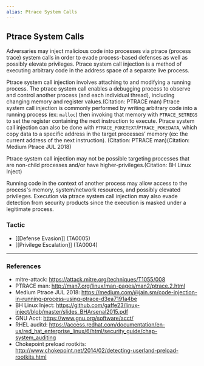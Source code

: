 ```yaml
---
alias: Ptrace System Calls
---
```


## Ptrace System Calls

Adversaries may inject malicious code into processes via ptrace (process trace) system calls in order to evade process-based defenses as well as possibly elevate privileges. Ptrace system call injection is a method of executing arbitrary code in the address space of a separate live process. 

Ptrace system call injection involves attaching to and modifying a running process. The ptrace system call enables a debugging process to observe and control another process (and each individual thread), including changing memory and register values.(Citation: PTRACE man) Ptrace system call injection is commonly performed by writing arbitrary code into a running process (ex: <code>malloc</code>) then invoking that memory with <code>PTRACE_SETREGS</code> to set the register containing the next instruction to execute. Ptrace system call injection can also be done with <code>PTRACE_POKETEXT</code>/<code>PTRACE_POKEDATA</code>, which copy data to a specific address in the target processes’ memory (ex: the current address of the next instruction). (Citation: PTRACE man)(Citation: Medium Ptrace JUL 2018) 

Ptrace system call injection may not be possible targeting processes that are non-child processes and/or have higher-privileges.(Citation: BH Linux Inject) 

Running code in the context of another process may allow access to the process's memory, system/network resources, and possibly elevated privileges. Execution via ptrace system call injection may also evade detection from security products since the execution is masked under a legitimate process. 


### Tactic

- [[Defense Evasion]] (TA0005)
- [[Privilege Escalation]] (TA0004)


---
### References

- mitre-attack: https://attack.mitre.org/techniques/T1055/008
- PTRACE man: http://man7.org/linux/man-pages/man2/ptrace.2.html
- Medium Ptrace JUL 2018: https://medium.com/@jain.sm/code-injection-in-running-process-using-ptrace-d3ea7191a4be
- BH Linux Inject: https://github.com/gaffe23/linux-inject/blob/master/slides_BHArsenal2015.pdf
- GNU Acct: https://www.gnu.org/software/acct/
- RHEL auditd: https://access.redhat.com/documentation/en-us/red_hat_enterprise_linux/6/html/security_guide/chap-system_auditing
- Chokepoint preload rootkits: http://www.chokepoint.net/2014/02/detecting-userland-preload-rootkits.html
